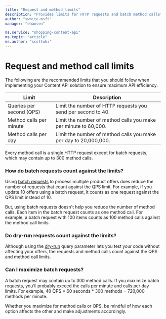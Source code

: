 ```yaml
---
title: "Request and method limits"
description: "Provides limits for HTTP requests and batch method calls"
author: "swhite-msft"
manager: "ehansen"

ms.service: "shopping-content-api"
ms.topic: "article"
ms.author: "scottwhi"
---
```


# Request and method call limits

The following are the recommended limits that you should follow when implementing your Content API solution to ensure maximum API efficiency. 

|Limit|Description
|-|-
|Queries per second (QPS)|Limit the number of HTTP requests you send per second to 40.
|Method calls per minute|Limit the number of method calls you make per minute to 60,000.
|Method calls per day|Limit the number of method calls you make per day to 20,000,000.

Every method call is a single HTTP request except for batch requests, which may contain up to 300 method calls. 

### How do batch requests count against the limits?

Using [batch requests](manage-products.md#batch) to process multiple product offers does reduce the number of requests that count against the QPS limit. For example, if you update 10 offers using a batch request, it counts as one request against the QPS limit instead of 10.

But, using batch requests doesn't help you reduce the number of method calls. Each item in the batch request counts as one method call. For example, a batch request with 100 items counts as 100 method calls against the method call limits.  


### Do dry-run requests count against the limits?

Although using the [dry-run](products-resource.md#dryrun) query parameter lets you test your code without affecting your offers, the requests and method calls count against the QPS and method call limits. 

### Can I maximize batch requests?

A batch request may contain up to 300 method calls. If you maximize batch requests, you'll probably exceed the calls per minute and calls per day limits. For example, 40 QPS * 60 seconds * 300 methods = 720,000 methods per minute.

Whether you maximize for method calls or QPS, be mindful of how each option affects the other and make adjustments accordingly.
